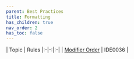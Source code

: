 ```yaml
---
parent: Best Practices
title: Formatting
has_children: true
nav_order: 2
has_toc: false
---
```


| Topic | Rules
|:-|-:|:-|
| [Modifier Order](modifier_order.md) | IDE0036 |